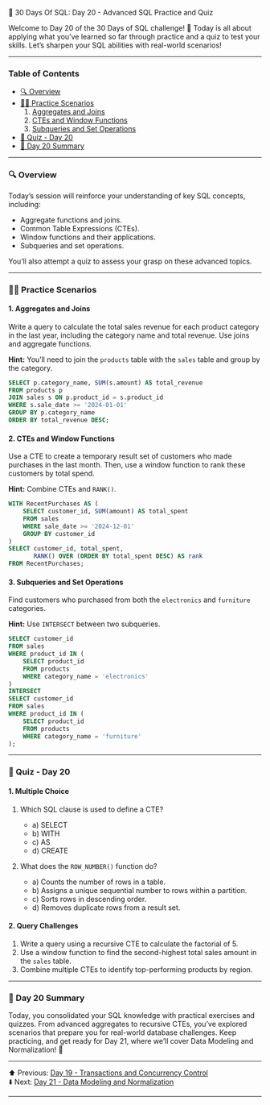 📘 30 Days Of SQL: Day 20 - Advanced SQL Practice and Quiz

Welcome to Day 20 of the 30 Days of SQL challenge! 🎉 Today is all about applying what you’ve learned so far through practice and a quiz to test your skills. Let’s sharpen your SQL abilities with real-world scenarios!

---

### Table of Contents

- [🔍 Overview](#-overview)
- [🧑‍💻 Practice Scenarios](#-practice-scenarios)
  1. [Aggregates and Joins](#1-aggregates-and-joins)
  2. [CTEs and Window Functions](#2-ctes-and-window-functions)
  3. [Subqueries and Set Operations](#3-subqueries-and-set-operations)
- [🎯 Quiz - Day 20](#-quiz---day-20)
- [📝 Day 20 Summary](#-day-20-summary)

---

### 🔍 Overview

Today’s session will reinforce your understanding of key SQL concepts, including:

- Aggregate functions and joins.
- Common Table Expressions (CTEs).
- Window functions and their applications.
- Subqueries and set operations.

You’ll also attempt a quiz to assess your grasp on these advanced topics.

---

### 🧑‍💻 Practice Scenarios

#### 1. Aggregates and Joins

Write a query to calculate the total sales revenue for each product category in the last year, including the category name and total revenue. Use joins and aggregate functions.

**Hint:** You’ll need to join the `products` table with the `sales` table and group by the category.

```sql
SELECT p.category_name, SUM(s.amount) AS total_revenue
FROM products p
JOIN sales s ON p.product_id = s.product_id
WHERE s.sale_date >= '2024-01-01'
GROUP BY p.category_name
ORDER BY total_revenue DESC;
```

#### 2. CTEs and Window Functions

Use a CTE to create a temporary result set of customers who made purchases in the last month. Then, use a window function to rank these customers by total spend.

**Hint:** Combine CTEs and `RANK()`.

```sql
WITH RecentPurchases AS (
    SELECT customer_id, SUM(amount) AS total_spent
    FROM sales
    WHERE sale_date >= '2024-12-01'
    GROUP BY customer_id
)
SELECT customer_id, total_spent,
       RANK() OVER (ORDER BY total_spent DESC) AS rank
FROM RecentPurchases;
```

#### 3. Subqueries and Set Operations

Find customers who purchased from both the `electronics` and `furniture` categories.

**Hint:** Use `INTERSECT` between two subqueries.

```sql
SELECT customer_id
FROM sales
WHERE product_id IN (
    SELECT product_id
    FROM products
    WHERE category_name = 'electronics'
)
INTERSECT
SELECT customer_id
FROM sales
WHERE product_id IN (
    SELECT product_id
    FROM products
    WHERE category_name = 'furniture'
);
```

---

### 🎯 Quiz - Day 20

#### 1. Multiple Choice

1. Which SQL clause is used to define a CTE?
   - a) SELECT
   - b) WITH
   - c) AS
   - d) CREATE

2. What does the `ROW_NUMBER()` function do?
   - a) Counts the number of rows in a table.
   - b) Assigns a unique sequential number to rows within a partition.
   - c) Sorts rows in descending order.
   - d) Removes duplicate rows from a result set.

#### 2. Query Challenges

1. Write a query using a recursive CTE to calculate the factorial of 5.
2. Use a window function to find the second-highest total sales amount in the `sales` table.
3. Combine multiple CTEs to identify top-performing products by region.

---

### 📝 Day 20 Summary

Today, you consolidated your SQL knowledge with practical exercises and quizzes. From advanced aggregates to recursive CTEs, you’ve explored scenarios that prepare you for real-world database challenges. Keep practicing, and get ready for Day 21, where we’ll cover Data Modeling and Normalization! 🚀

---

⬆️ Previous: [Day 19 - Transactions and Concurrency Control](../Day-19%20Transactions%20And%20Concurrency%20Control/Day-19_Transactions_And_Concurrency_Control.md)  
⬇️ Next: [Day 21 - Data Modeling and Normalization](../Day-21%20Data%20Modeling%20And%20Normalization/Day-21_Data_Modeling_And_Normalization.md)

---


